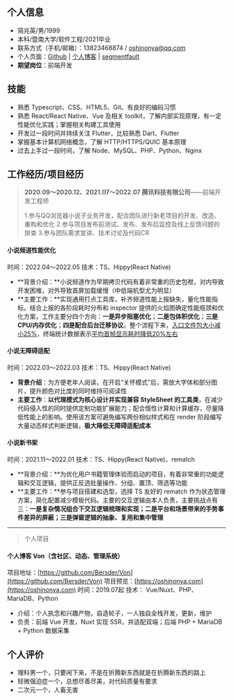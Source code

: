 ## 个人信息
- 简兆英/男/1999
- 本科/暨南大学/软件工程/2021毕业
- 联系方式（手机/邮箱）：13823468874 / oshinonya@qq.com
- 个人页面：[Github](https://github.com/Bersder) | [个人博客](https://oshinonya.com) | [segmentfault](https://segmentfault.com/u/bersder)
- **期望岗位**：前端开发

## 技能
- 熟悉 Typescript、CSS、HTML5、Git、有良好的编码习惯
- 熟悉 React/React Native、Vue 及相关 toolkit，了解内部实现原理，有一定性能优化实践；掌握相关构建工具使用
- 开发过一段时间并持续关注 Flutter，比较熟悉 Dart、Flutter
- 掌握基本计算机网络概念，了解 HTTP/HTTPS/QUIC 基本原理
- 过去上手过一段时间，了解 Node、MySQL、PHP、Python、Nginx

## 工作经历/项目经历
> **2020.09～2020.12、2021.07～2022.07 腾讯科技有限公司**——前端开发工程师
>
> 1.参与QQ浏览器小说子业务开发，配合团队进行新老项目的开发、改造、重构和优化
> 2.参与项目发布前测试、发布、发布后监控及线上反馈问题的排查
> 3.参与团队需求宣讲、技术讨论及代码CR

#### 小说频道性能优化

时间：2022.04～2022.05
技术：TS、Hippy(React Native)

- **背景介绍：**小说频道作为早期拷贝代码有着非常重的历史包袱，对内导致开发困难，对外导致首屏加载缓慢（中低端机型尤为明显）
- **主要工作：**实现通用打点工具库，补齐频道性能上报缺失，量化性能指标。结合上报的各阶段耗时分布和 inspector 提供的火焰图确定性能瓶颈和优化方案，工作主要分四个方向：**一是异步阻塞优化**；**二是包体积优化**；**三是CPU/内存优化**；**四是配合后台迁移协议**。整个流程下来，<u>入口文件包大小减小25%</u>，终端统计数据表示<u>平均首帧显示耗时降低20%左右</u>

#### 小说无障碍适配

时间：2022.03～2022.03
技术：TS、Hippy(React Native)

- **背景介绍**：为方便老年人阅读，在开启“关怀模式”后，需放大字体和部分图片，提升颜色对比度的同时维持可阅读性
- **主要工作**：**以代理模式为核心设计并实现兼容 StyleSheet 的工具类**，在减少代码侵入性的同时提供定制功能扩展能力；配合惰性计算和计算缓存，尽量降低性能上的影响。使用该方案可避免编写两份相似样式和在 render 阶段编写大量动态样式判断逻辑，**极大降低无障碍适配成本**

#### 小说新书架

时间：2021.11～2022.01
技术：TS、Hippy(React Native)、rematch

- **背景介绍：**为优化用户书籍管理体验而启动的项目，有着非常重的功能逻辑和交互逻辑，提供正反选批量操作、分组、置顶、筛选等功能
- **主要工作：**参与项目搭建和选型，选择 TS 友好的 rematch 作为状态管理方案，简化配置减少模板代码。主要的交互逻辑由本人负责，主要挑战点有三：**一是复杂情况组合下交互逻辑梳理和实现；二是平台和场景带来的手势事件差异的屏蔽；三是弹窗逻辑的抽象、复用和集中管理**

___

> 个人项目

#### 个人博客 Von（含社区、动态、管理系统）

项目地址：[https://github.com/Bersder/Von](https://github.com/Bersder/Von) 项目预览：[https://oshinonya.com](https://oshinonya.com) 
时间：2019.07起
技术： Vue/Nuxt、PHP、MariaDB、Python

- 介绍：个人执念和兴趣产物，自造轮子，一人独自全栈开发，更新，维护
- 负责：前端 Vue 开发，Nuxt 实现 SSR，并适配双端；后端 PHP + MariaDB + Python 数据采集

## 个人评价

- 理科男一个，只要闲下来，不是在折腾新东西就是在折腾新东西的路上
- 轻微强迫症一个，总想尽善尽美，对代码质量有要求
- 二次元一个，人畜无害
